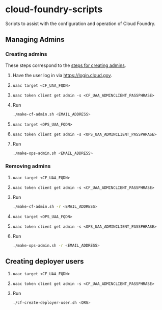 # cloud-foundry-scripts
Scripts to assist with the configuration and operation of Cloud Foundry.

## Managing Admins
### Creating admins

These steps correspond to the [steps for creating admins](http://docs.cloudfoundry.org/adminguide/uaa-user-management.html#creating-admin-users).

1. Have the user log in via https://login.cloud.gov.
1. ```uaac target <CF_UAA_FQDN>```
1. ```uaac token client get admin -s <CF_UAA_ADMINCLIENT_PASSPHRASE>```
1. Run

    ```bash
    ./make-cf-admin.sh <EMAIL_ADDRESS>
    ```
1. ```uaac target <OPS_UAA_FQDN>```
1. ```uaac token client get admin -s <OPS_UAA_ADMINCLIENT_PASSPHRASE>```
1. Run

    ```bash
    ./make-ops-admin.sh <EMAIL_ADDRESS>
    ```

### Removing admins
1. ```uaac target <CF_UAA_FQDN>```
1. ```uaac token client get admin -s <CF_UAA_ADMINCLIENT_PASSPHRASE>```
1. Run

    ```bash
    ./make-cf-admin.sh -r <EMAIL_ADDRESS>
    ```
1. ```uaac target <OPS_UAA_FQDN>```
1. ```uaac token client get admin -s <OPS_UAA_ADMINCLIENT_PASSPHRASE>```
1. Run

    ```bash
    ./make-ops-admin.sh -r <EMAIL_ADDRESS>
    ```

## Creating deployer users
1. ```uaac target <CF_UAA_FQDN>```
1. ```uaac token client get admin -s <CF_UAA_ADMINCLIENT_PASSPHRASE>```
1. Run

    ```bash
    ./cf-create-deployer-user.sh <ORG>

